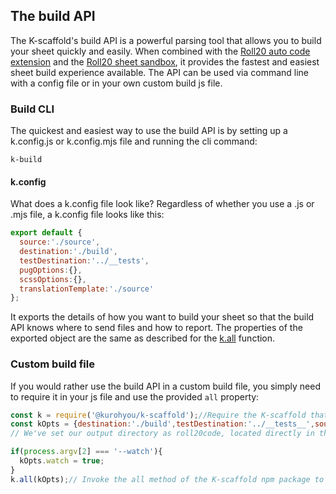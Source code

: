 ## The build API
The K-scaffold's build API is a powerful parsing tool that allows you to build your sheet quickly and easily. When combined with the [Roll20 auto code extension](https://chrome.google.com/webstore/detail/roll20-api-and-sheet-auto/hboggmcfmaakkifgifjbccnpfmnegick) and the [Roll20 sheet sandbox](https://wiki.roll20.net/Custom_Sheet_Sandbox), it provides the fastest and easiest sheet build experience available. The API can be used via command line with a config file or in your own custom build js file.

### Build CLI

The quickest and easiest way to use the build API is by setting up a k.config.js or k.config.mjs file and running the cli command:
```
k-build
```

#### k.config
What does a k.config file look like? Regardless of whether you use a .js or .mjs file, a k.config file looks like this:
```js
export default {
  source:'./source',
  destination:'./build',
  testDestination:'../__tests',
  pugOptions:{},
  scssOptions:{},
  translationTemplate:'./source'
};
```
It exports the details of how you want to build your sheet so that the build API knows where to send files and how to report. The properties of the exported object are the same as described for the [k.all](#k.all) function.

### Custom build file

If you would rather use the build API in a custom build file, you simply need to require it in your js file and use the provided `all` property:
```js
const k = require('@kurohyou/k-scaffold');//Require the K-scaffold that we installed via NPM
const kOpts = {destination:'./build',testDestination:'../__tests__',source:'./source'};
// We've set our output directory as roll20code, located directly in this same directory.

if(process.argv[2] === '--watch'){
  kOpts.watch = true;
}
k.all(kOpts);// Invoke the all method of the K-scaffold npm package to process all pug and scss files that are in the same directory as this file.
```